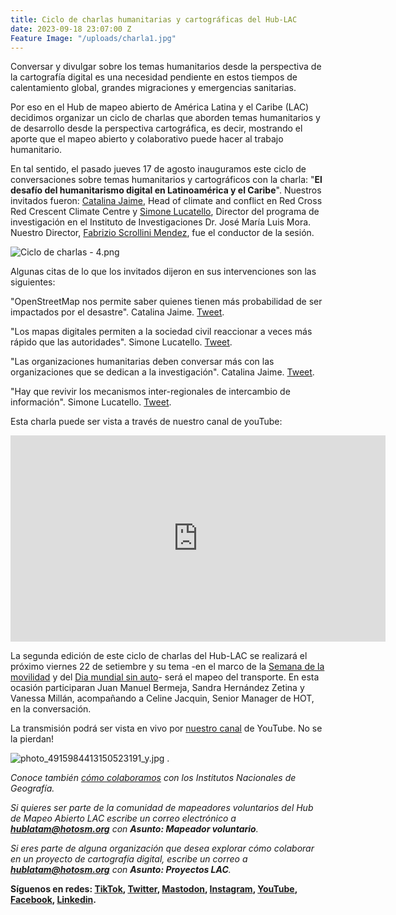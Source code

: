 ```yaml
---
title: Ciclo de charlas humanitarias y cartográficas del Hub-LAC
date: 2023-09-18 23:07:00 Z
Feature Image: "/uploads/charla1.jpg"
---
```


Conversar y divulgar sobre los temas humanitarios desde la perspectiva de la cartografía digital es una necesidad pendiente en estos tiempos de calentamiento global, grandes migraciones y emergencias sanitarias. 

Por eso en el Hub de mapeo abierto de América Latina y el Caribe (LAC) decidimos organizar un ciclo de charlas que aborden temas humanitarios y de desarrollo desde la perspectiva cartográfica, es decir, mostrando el aporte que el mapeo abierto y colaborativo puede hacer al trabajo humanitario.

En tal sentido, el pasado jueves 17 de agosto inauguramos este ciclo de conversaciones sobre temas humanitarios y cartográficos con la charla: "**El desafío del humanitarismo digital en Latinoamérica y el Caribe**". Nuestros invitados fueron: [Catalina Jaime](https://www.climatecentre.org/staff/catalina-jaime/), Head of climate and conflict en Red Cross Red Crescent Climate Centre y [Simone Lucatello](https://www.institutomora.edu.mx/Investigacion/SimoneLucatello/SitePages/Inicio.aspx), Director del programa de investigación en el Instituto de Investigaciones Dr. José María Luis Mora. Nuestro Director, [Fabrizio Scrollini Mendez](https://www.hotosm.org/people/fabrizio-scrollini/), fue el conductor de la sesión.

![Ciclo de charlas - 4.png](/uploads/Ciclo%20de%20charlas%20-%204.png)

Algunas citas de lo que los invitados dijeron en sus intervenciones son las siguientes:

"OpenStreetMap nos permite saber quienes tienen más probabilidad de ser impactados por el desastre". Catalina Jaime. [Tweet](https://twitter.com/mapeoabierto_la/status/1692196940295938056).

"Los mapas digitales permiten a la sociedad civil reaccionar a veces más rápido que las autoridades". Simone Lucatello. [Tweet](https://twitter.com/mapeoabierto_la/status/1692198193604227472).

"Las organizaciones humanitarias deben conversar más con las organizaciones que se dedican a la investigación". Catalina Jaime. [Tweet](https://twitter.com/mapeoabierto_la/status/1692200178013352215).

"Hay que revivir los mecanismos inter-regionales de intercambio de información". Simone Lucatello. [Tweet](https://twitter.com/mapeoabierto_la/status/1692201015032877324).

Esta charla puede ser vista a través de nuestro canal de youTube:

<iframe width="600" height="330" src="https://www.youtube.com/embed/qbjhNFjrYq4" title="YouTube video player" frameborder="0" allow="accelerometer; autoplay; clipboard-write; encrypted-media; gyroscope; picture-in-picture; web-share" allowfullscreen></iframe>

La segunda edición de este ciclo de charlas del Hub-LAC se realizará el próximo viernes 22 de setiembre y su tema -en el marco de la [Semana de la movilidad](https://es.wikipedia.org/wiki/Semana_Europea_de_la_Movilidad) y del [Dia mundial sin auto](https://es.wikipedia.org/wiki/D%C3%ADa_Mundial_Sin_Autom%C3%B3vil)- será el mapeo del transporte. En esta ocasión participaran Juan Manuel Bermeja, Sandra Hernández Zetina y Vanessa Millán, acompañando a Celine Jacquin, Senior Manager de HOT, en la conversación.

La transmisión podrá ser vista en vivo por [nuestro canal](https://www.youtube.com/@hubmapeoabiertoALC/streams) de YouTube. No se la pierdan!

![photo_4915984413150523191_y.jpg](/uploads/photo_4915984413150523191_y.jpg)
.

*Conoce también [cómo colaboramos](https://www.hotosm.org/updates/openstreetmap-y-las-cartografias-oficiales/) con los Institutos Nacionales de Geografía.*

*Si quieres ser parte de la comunidad de mapeadores voluntarios del Hub de Mapeo Abierto LAC escribe un correo electrónico a **[hublatam@hotosm.org](mailto:hublatam@hotosm.org)** con **Asunto: Mapeador voluntario**.*

*Si eres parte de alguna organización que desea explorar cómo colaborar en un proyecto de cartografía digital, escribe un correo a **[hublatam@hotosm.org](mailto:hublatam@hotosm.org)** con **Asunto: Proyectos LAC**.*

**Síguenos en redes: [TikTok](https://www.tiktok.com/@mapeoabierto_la?lang=es), [Twitter](https://twitter.com/mapeoabierto_la), [Mastodon](https://mapstodon.space/@mapeoabierto_la), [Instagram](https://www.instagram.com/mapeoabierto_la/), [YouTube](https://www.youtube.com/channel/UCTH6Z_QODJ4NmmBmubS68VA), [Facebook](https://www.facebook.com/Mapeo-abierto-Am%C3%A9rica-Latina-102804808622456/), [Linkedin](https://www.linkedin.com/showcase/91453300/admin/feed/posts/).**
